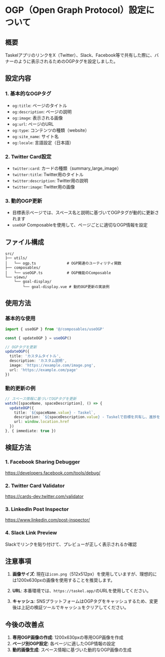 # OGP（Open Graph Protocol）設定について

## 概要
TaskelアプリのリンクをX（Twitter）、Slack、Facebook等で共有した際に、バナーのように表示されるためのOGPタグを設定しました。

## 設定内容

### 1. 基本的なOGPタグ
- `og:title`: ページのタイトル
- `og:description`: ページの説明
- `og:image`: 表示される画像
- `og:url`: ページのURL
- `og:type`: コンテンツの種類（website）
- `og:site_name`: サイト名
- `og:locale`: 言語設定（日本語）

### 2. Twitter Card設定
- `twitter:card`: カードの種類（summary_large_image）
- `twitter:title`: Twitter用のタイトル
- `twitter:description`: Twitter用の説明
- `twitter:image`: Twitter用の画像

### 3. 動的OGP更新
- 目標表示ページでは、スペース名と説明に基づいてOGPタグが動的に更新されます
- `useOGP` Composableを使用して、ページごとに適切なOGP情報を設定

## ファイル構成

```
src/
├── utils/
│   └── ogp.ts              # OGP関連のユーティリティ関数
├── composables/
│   └── useOGP.ts           # OGP機能のComposable
└── views/
    └── goal-display/
        └── goal-display.vue # 動的OGP更新の実装例
```

## 使用方法

### 基本的な使用
```typescript
import { useOGP } from '@/composables/useOGP'

const { updateOGP } = useOGP()

// OGPタグを更新
updateOGP({
  title: 'カスタムタイトル',
  description: 'カスタム説明',
  image: 'https://example.com/image.png',
  url: 'https://example.com/page'
})
```

### 動的更新の例
```typescript
// スペース情報に基づいてOGPタグを更新
watch([spaceName, spaceDescription], () => {
  updateOGP({
    title: `${spaceName.value} - Taskel`,
    description: `${spaceDescription.value} - Taskelで目標を共有し、進捗を管理しましょう。`,
    url: window.location.href
  })
}, { immediate: true })
```

## 検証方法

### 1. Facebook Sharing Debugger
https://developers.facebook.com/tools/debug/

### 2. Twitter Card Validator
https://cards-dev.twitter.com/validator

### 3. LinkedIn Post Inspector
https://www.linkedin.com/post-inspector/

### 4. Slack Link Preview
Slackでリンクを貼り付けて、プレビューが正しく表示されるか確認

## 注意事項

1. **画像サイズ**: 現在は`icon.png`（512x512px）を使用していますが、理想的には1200x630pxの画像を使用することを推奨します。

2. **URL**: 本番環境では、`https://taskel.app/`のURLを使用してください。

3. **キャッシュ**: SNSプラットフォームはOGPタグをキャッシュするため、変更後は上記の検証ツールでキャッシュをクリアしてください。

## 今後の改善点

1. **専用OGP画像の作成**: 1200x630pxの専用OGP画像を作成
2. **ページ別OGP設定**: 各ページに適したOGP情報の設定
3. **動的画像生成**: スペース情報に基づいた動的なOGP画像の生成
